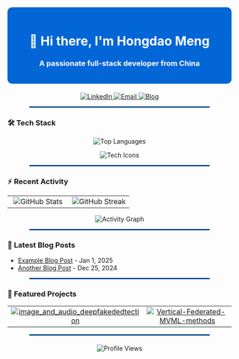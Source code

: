 <!-- 顶部装饰性标题区域 -->
<div align="center" style="background-color: #0366d6; color: white; padding: 20px; border-radius: 10px; margin-bottom: 20px;">
  <h1>👋 Hi there, I'm Hongdao Meng</h1>
  <h3>A passionate full-stack developer from China</h3>
</div>

<p align="center">
  <a href="https://linkedin.com/in/hongdao-meng-70222b306">
    <img src="https://img.shields.io/badge/LinkedIn-0077B5?style=for-the-badge&logo=linkedin&logoColor=white" alt="LinkedIn"/>
  </a>
  <a href="mailto:mycrofthd@gmail.com">
    <img src="https://img.shields.io/badge/Gmail-D14836?style=for-the-badge&logo=gmail&logoColor=white" alt="Email"/>
  </a>
  <a href="https://menghongdao.com">
    <img src="https://img.shields.io/badge/Blog-FF5722?style=for-the-badge&logo=blogger&logoColor=white" alt="Blog"/>
  </a>
</p>

<hr style="border: 1px solid #0366d6; width: 80%; margin:auto; margin-bottom:20px;">

### 🛠 Tech Stack

<!-- 语言统计卡片（移除了 layout 参数，并自定义蓝白配色） -->
<p align="center">
  <img src="https://github-readme-stats.vercel.app/api/top-langs/?username=Mycroft-s&hide_border=true&bg_color=ffffff&title_color=0366d6&text_color=24292e&icon_color=0366d6" alt="Top Languages"/>
</p>

<!-- 技术图标 -->
<p align="center">
  <img src="https://skillicons.dev/icons?i=js,ts,py,java,react,vue,nodejs,aws,docker,git,github,linux,mysql,redis&perline=7" alt="Tech Icons" />
</p>

<hr style="border: 1px solid #0366d6; width: 80%; margin:auto; margin-bottom:20px;">

### ⚡ Recent Activity

<!-- 使用表格让 GitHub Stats 与 Streak 卡片并排显示，同时自定义蓝白配色 -->
<table align="center">
  <tr>
    <td width="50%" align="center">
      <img src="https://github-readme-stats.vercel.app/api?username=Mycroft-s&show_icons=true&theme=radical&hide_border=true" alt="GitHub Stats" />
    </td>
    <td width="50%" align="center">
      <img src="https://github-readme-streak-stats.herokuapp.com/?user=Mycroft-s&theme=radical&hide_border=true" alt="GitHub Streak" />
    </td>
  </tr>
</table>

<!-- GitHub 活动图（自定义蓝白配色） -->
<p align="center">
  <img src="https://github-readme-activity-graph.vercel.app/graph?username=Mycroft-s&hide_border=true&bg_color=ffffff&color=0366d6&line=0366d6&point=0366d6" alt="Activity Graph" />
</p>

<hr style="border: 1px solid #0366d6; width: 80%; margin:auto; margin-bottom:20px;">

### 📝 Latest Blog Posts

<!-- BLOG-POST-LIST:START -->
<!-- 此处内容可通过 GitHub Action 自动更新 -->
- [Example Blog Post](https://yourblog.com/example-post) - Jan 1, 2025
- [Another Blog Post](https://yourblog.com/another-post) - Dec 25, 2024
<!-- BLOG-POST-LIST:END -->

<hr style="border: 1px solid #0366d6; width: 80%; margin:auto; margin-bottom:20px;">

### 🚀 Featured Projects

<table>
  <tr>
    <td width="50%" align="center">
      <a href="https://github.com/Mycroft-s/image_and_audio_deepfakededtection">
        <img src="https://github-readme-stats.vercel.app/api/pin/?username=Mycroft-s&repo=image_and_audio_deepfakededtection&hide_border=true&bg_color=ffffff&title_color=0366d6&text_color=24292e&icon_color=0366d6" alt="image_and_audio_deepfakededtection"/>
      </a>
    </td>
    <td width="50%" align="center">
      <a href="https://github.com/Mycroft-s/Vertical-Federated-MVML-methods">
        <img src="https://github-readme-stats.vercel.app/api/pin/?username=Mycroft-s&repo=Vertical-Federated-MVML-methods&hide_border=true&bg_color=ffffff&title_color=0366d6&text_color=24292e&icon_color=0366d6" alt="Vertical-Federated-MVML-methods"/>
      </a>
    </td>
  </tr>
</table>

<hr style="border: 1px solid #0366d6; width: 80%; margin:auto; margin-bottom:20px;">

<!-- 访问量统计（可根据需要决定是否保留） -->
<p align="center">
  <img src="https://komarev.com/ghpvc/?username=Mycroft-s&color=blueviolet&style=flat-square" alt="Profile Views"/>
</p>
